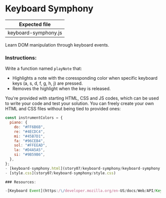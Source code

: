 # Keyboard Symphony

| Expected file        |
| -------------------- |
| keyboard-symphony.js |

Learn DOM manipulation through keyboard events.

### Instructions:

Write a function named `playNote` that:

- Highlights a note with the coressponding color when specific keyboard keys (a, s, d, f, g, h, j) are pressed.
- Removes the highlight when the key is released.

You're provided with starting HTML, CSS and JS codes, which can be used to write your code and test your solution. You can freely create your own HTML and CSS files without being tied to provided ones:

```js
const instrumentColors = {
  piano: {
    do: "#FF6B6B",
    re: "#4ECDC4",
    mi: "#45B7D1",
    fa: "#96CEB4",
    sol: "#FFEEAD",
    la: "#D4A5A5",
    si: "#9B59B6",
  },
};
- [keyboard-symphony.html](story07/keyboard-symphony/keyboard-symphony.html)
- [style.css](story07/keyboard-symphony/style.css)

### Resources:

-[Keyboard Event](https:/\/developer.mozilla.org/en-US/docs/Web/API/KeyboardEvent)

```
